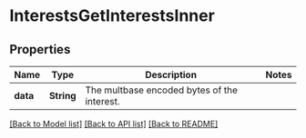 # InterestsGetInterestsInner

## Properties
Name | Type | Description | Notes
------------ | ------------- | ------------- | -------------
**data** | **String** | The multbase encoded bytes of the interest. | 

[[Back to Model list]](../README.md#documentation-for-models) [[Back to API list]](../README.md#documentation-for-api-endpoints) [[Back to README]](../README.md)


